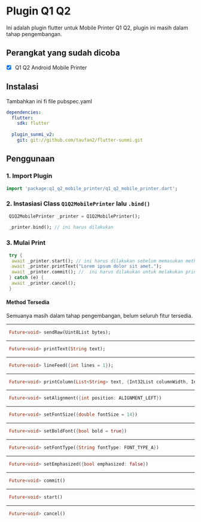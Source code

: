 
# Plugin Q1 Q2 
  
Ini adalah plugin flutter untuk Mobile Printer Q1 Q2, plugin ini masih dalam tahap pengembangan.  
  
## Perangkat yang sudah dicoba  
  
 - [x] Q1 Q2 Android Mobile Printer 
 
## Instalasi
Tambahkan ini fi file pubspec.yaml

```yaml
dependencies:
  flutter:
    sdk: flutter
    
  plugin_sunmi_v2:
    git: git://github.com/taufan2/flutter-sunmi.git
```
  
## Penggunaan  
  
### 1. Import Plugin  
  
```dart  
import 'package:q1_q2_mobile_printer/q1_q2_mobile_printer.dart';
```  
  
  
### 2. Instasiasi Class `Q1Q2MobilePrinter` lalu `.bind()`  
```dart  
 Q1Q2MobilePrinter _printer = Q1Q2MobilePrinter();  
  
 _printer.bind(); // ini harus dilakukan  
```  
  
### 3. Mulai Print  
  
```dart  
 try {    
  await _printer.start(); // ini harus dilakukan sebelum memasukan method lainnya
  await _printer.printText("Lorem ipsum dolor sit amet.");
  await _printer.commit(); //  ini harus dilakukan untuk melakukan print
 } catch (e) {
  await _printer.cancel();
 }  
```  
  
#### Method Tersedia  

Semuanya masih dalam tahap pengembangan, belum seluruh fitur tersedia.

---    
```dart  
 Future<void> sendRaw(Uint8List bytes);  
```  
---  
```dart  
 Future<void> printText(String text);  
```  
---  
```dart  
 Future<void> lineFeed({int lines = 1});  
```  
---  
  
```dart  
 Future<void> printColumn(List<String> text, {Int32List columnWidth, Int32List columnAlignment});  
```  
---  
```dart  
 Future<void> setAlignment({int position: ALIGNMENT_LEFT})  
```  
---  
```dart  
 Future<void> setFontSize({double fontSize = 14})  
```  
---  
```dart  
 Future<void> setBoldFont({bool bold = true})  
```  
---  
```dart  
 Future<void> setFontType({String fontType: FONT_TYPE_A})
```
---  
```dart  
 Future<void> setEmphasized({bool emphasized: false})
```
---  
```dart  
 Future<void> commit()
```  
---  
```dart  
 Future<void> start() 
```  
---  
```dart  
 Future<void> cancel()
```